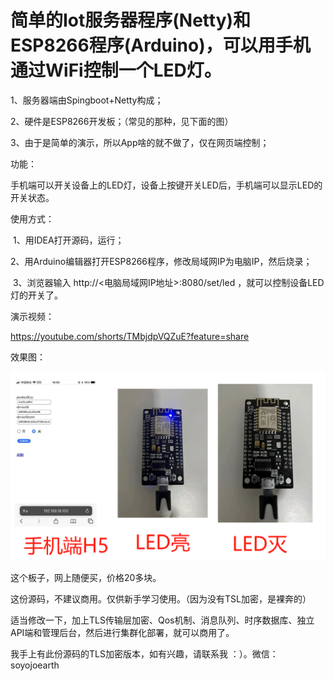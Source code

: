 # 简单的Iot服务器程序(Netty)和ESP8266程序(Arduino)，可以用手机通过WiFi控制一个LED灯。



1、服务器端由Spingboot+Netty构成；

2、硬件是ESP8266开发板；（常见的那种，见下面的图）

3、由于是简单的演示，所以App啥的就不做了，仅在网页端控制；

功能：

​		手机端可以开关设备上的LED灯，设备上按键开关LED后，手机端可以显示LED的开关状态。

使用方式：

​		1、用IDEA打开源码，运行；

​		2、用Arduino编辑器打开ESP8266程序，修改局域网IP为电脑IP，然后烧录；

​		3、浏览器输入 http://<电脑局域网IP地址>:8080/set/led ，就可以控制设备LED灯的开关了。

演示视频：

https://youtube.com/shorts/TMbjdpVQZuE?feature=share

效果图：

![readme](readme.png)



这个板子，网上随便买，价格20多块。

这份源码，不建议商用。仅供新手学习使用。（因为没有TSL加密，是裸奔的）

适当修改一下，加上TLS传输层加密、Qos机制、消息队列、时序数据库、独立API端和管理后台，然后进行集群化部署，就可以商用了。

我手上有此份源码的TLS加密版本，如有兴趣，请联系我 ：）。微信：soyojoearth
